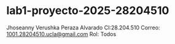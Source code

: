 # lab1-proyecto-2025-28204510
Jhoseanny Verushka Peraza Alvarado
CI:28.204.510
Correo: 1001.28204510.ucla@gmail.com
Rol: Todos
